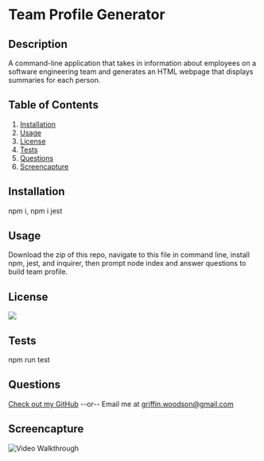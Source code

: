 # Team Profile Generator
  ## Description
  A command-line application that takes in information about employees on a software engineering team and generates an HTML webpage that displays summaries for each person.

  ## Table of Contents
  1. [Installation](#Installation)
  2. [Usage](#Usage)
  3. [License](#License)
  4. [Tests](#Tests)
  5. [Questions](#Questions)
  6. [Screencapture](#Screencapture)

  ## Installation
  npm i, npm i jest

  ## Usage
  Download the zip of this repo, navigate to this file in command line, install npm, jest, and inquirer, then prompt node index and answer questions to build team profile.

  ## License
  [<img src="https://img.shields.io/badge/License-MIT-blue.svg?logo=LOGO">](LINK)

  ## Tests
  npm run test

  ## Questions
  [Check out my GitHub](https://github.com/griffin-woodson)
  --or--
  Email me at griffin.woodson@gmail.com

  ## Screencapture
  ![Video Walkthrough](https://drive.google.com/file/d/17BIBWKyezhOLqokGjIUWoB2MpYZXfcmL/view)
